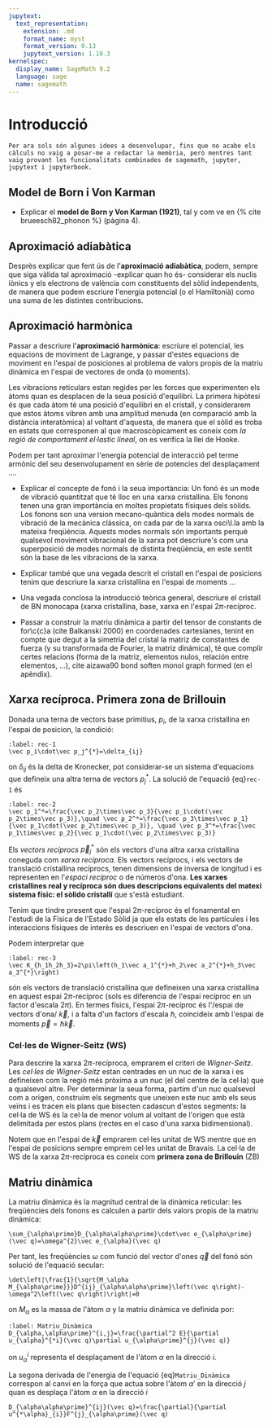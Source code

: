 ```yaml
---
jupytext:
  text_representation:
    extension: .md
    format_name: myst
    format_version: 0.13
    jupytext_version: 1.10.3
kernelspec:
  display_name: SageMath 9.2
  language: sage
  name: sagemath
---
```


# Introducció

```{note}
Per ara sols són algunes idees a desenvolupar, fins que no acabe els càlculs no vaig a posar-me a redactar la memòria, però mentres tant vaig provant les funcionalitats combinades de sagemath, jupyter, jupytext i jupyterbook.
```

## Model de Born i Von Karman
- Explicar el **model de  Born y  Von Karman (1921)**, tal y com ve en {% cite brueesch82_phonon %} (pàgina 4).


## Aproximació adiabàtica
Desprès explicar que fent ús de l'**aproximació adiabàtica**, podem, sempre que siga vàlida tal aproximació -explicar quan ho és- considerar els nuclis iònics y els electrons de valència com constituents del sòlid independents, de manera que podem escriure l'energia potencial (o el Hamiltonià) como una suma de les distintes contribucions.
  
## Aproximació harmònica
Passar a descriure l'**aproximació harmònica**: escriure el potencial, les equacions de moviment de Lagrange, y passar d'estes equacions de moviment en l'espai de posiciones al problema de valors propis de la matriu dinàmica en l'espai de vectores de onda (o moments).

Les vibracions reticulars estan regides per les forces que experimenten els àtoms quan es desplacen de la seua posició d'equilibri. La primera hipòtesi és que cada àtom té una posició d'equilibri en el cristall, y considerarem que estos àtoms vibren amb una amplitud menuda (en comparació amb la distància interatòmica) al voltant d'aquesta, de manera que el sòlid es troba en estats que corresponen al que macroscòpicament es coneix com *la regió de comportament el·lastic lineal*, on es verifica la llei de Hooke.

Podem per tant aproximar l'energia potencial de interacció pel terme armònic del seu desenvolupament en sèrie de potencies del desplaçament ....

- Explicar el concepte de fonó i la seua importància: Un fonó és un mode de vibració quantitzat que té lloc en una xarxa cristallina. Els fonons tenen una gran importància en moltes propietats físiques dels sòlids. Los fonons son una version mecano-quàntica dels modes normals de vibració de la mecànica clàssica, on cada par de la xarxa osci\l.la amb la mateixa freqüència. Aquests modes normals són importants perquè qualsevol moviment vibracional de la xarxa pot descriure's com una superposició de modes normals de distinta freqüència, en este sentit són la base de les vibracions de la xarxa.

- Explicar també que una vegada descrit el cristall en l'espai de posicions tenim que descriure la xarxa cristallina en l'espai de moments ...

- Una vegada conclosa la introducció teòrica general, descriure el cristall de BN monocapa (xarxa cristallina, base, xarxa en l'espai $2\pi\text{-recíproc}$.

- Passar a construir la matriu dinàmica a partir del tensor de constants de for\c{c}a (cite Balkanski 2000) en coordenades cartesianes, tenint en compte que degut a la simetria del cristal la matriz de constantes de fuerza (y su transformada de Fourier, la matriz dinámica), té que complir certes relacions (forma de la matriz, elementos nulos, relación entre elementos, ...), cite aizawa90 bond soften monol graph formed (en el apèndix). 


## Xarxa recíproca. Primera zona de Brillouin
Donada una terna de vectors base primitius, $p_i$, de la xarxa cristallina en l'espai de posicion, la condició:

```{math}
:label: rec-1
\vec p_i\cdot\vec p_j^{*}=\delta_{ij}
```

on $\delta_{ij}$ és la delta de Kronecker, pot considerar-se un sistema d'equacions que defineix una altra terna de vectors $p_j^*$. La solució de l'equació {eq}`rec-1` és

```{math}
:label: rec-2
\vec p_1^*=\frac{\vec p_2\times\vec p_3}{\vec p_1\cdot(\vec p_2\times\vec p_3)},\quad \vec p_2^*=\frac{\vec p_3\times\vec p_1}{\vec p_1\cdot(\vec p_2\times\vec p_3)}, \quad \vec p_3^*=\frac{\vec p_1\times\vec p_2}{\vec p_1\cdot(\vec p_2\times\vec p_3)}
```

Els *vectors recíprocs* $\vec p_j^{*}$ són els vectors d'una altra xarxa cristallina coneguda com *xarxa recíproca*. Els  vectors recíprocs, i els vectors de translació cristallina recíprocs, tenen dimensions de inversa de longitud i es representen en l'*espaci recíproc* o de números d'ona. **Les xarxes cristallines real y recíproca són dues descripcions equivalents del matexi sistema físic: el sòlido cristallí** que s'està estudiant.


Tenim que tindre present que l'espai $2\pi$-recíproc és el fonamental en l'estudi de la Física de l'Estado Sòlid ja que els estats de les partícules i les interaccions físiques de interès es descriuen en l'espai de vectors d'ona.

Podem interpretar que 

```{math}
:label: rec-3
\vec K_{h_1h_2h_3}=2\pi\left(h_1\vec a_1^{*}+h_2\vec a_2^{*}+h_3\vec a_3^{*}\right)
```

són els vectors de translació cristallina que defineixen una xarxa cristallina en aquest espai $2\pi$-recíproc (sols es diferencia de l'espai recíproc en un factor d'escala $2\pi$). En termes físics, l'espai $2\pi$-recíproc és l'/espai de vectors d'ona/ $\vec k$, i a falta d'un factors d'escala $\hbar$, coincideix amb l'espai de moments  $\vec p=\hbar\vec k$. 

### Cel·les de Wigner-Seitz (WS)
Para descrire la xarxa 2$\pi$-recíproca, emprarem el criteri de *Wigner-Seitz*. Les *cel·les de Wigner-Seitz* estan centrades en un nuc de la xarxa i es defineixen com la regió més pròxima a un nuc (el del centre de la cel·la) que a qualsevol altre. Per determinar la seua forma, partim d'un nuc qualsevol com a origen, construim els segments que uneixen este nuc amb els seus veïns i es tracen els plans que bisecten cadascun d'estos segments: la cel·la de WS és la cel·la de menor volum al voltant de l'origen que està delimitada per estos plans (rectes en el caso d'una xarxa bidimensional).

Notem que en l'espai de $\vec k$ emprarem cel·les unitat de WS mentre que en l'espai de posicions sempre emprem cel·les unitat de Bravais.
La cel·la de WS de la xarxa $2\pi$-recíproca es coneix com **primera zona de Brillouin** (ZB)

## Matriu dinàmica

La matriu dinàmica és la magnitud central de la dinàmica reticular: les freqüències dels fonons es calculen a partir dels valors propis de la matriu dinàmica:

```{math}
\sum_{\alpha\prime}D_{\alpha\alpha\prime}\cdot\vec e_{\alpha\prime}(\vec q)=\omega^{2}\vec e_{\alpha}(\vec q)
```

Per tant, les freqüències $\omega$ com funció del vector d'ones $\vec q$ del fonó són solució de l'equació secular:

```{math}
\det\left|\frac{1}{\sqrt{M_\alpha M_{\alpha\prime}}}D^{ij}_{\alpha\alpha\prime}\left(\vec q\right)-\omega^2\left(\vec q\right)\right|=0 
```

on $M_{\alpha}$ es la massa de l'àtom $\alpha$ y la matriu dinàmica ve definida por:

```{math}
:label: Matriu_Dinàmica
D_{\alpha,\alpha\prime}^{i,j}=\frac{\partial^2 E}{\partial u_{\alpha}^{*i}(\vec q)\partial u_{\alpha\prime}^{j}(\vec q)}
```

on $u_{\alpha}^{i}$ representa el desplaçament de l'àtom $\alpha$ en la direcció $i$.

La segona derivada de l'energia de l'equació {eq}`Matriu_Dinàmica` correspon al canvi en la força que actua sobre l'àtom $\alpha\prime$ en la direcció $j$ quan es desplaça l'àtom $\alpha$ en la direcció $i$

```{math}
D_{\alpha\alpha\prime}^{ij}(\vec q)=\frac{\partial}{\partial u^{*\alpha}_{i}}F^{j}_{\alpha\prime}(\vec q)
```
